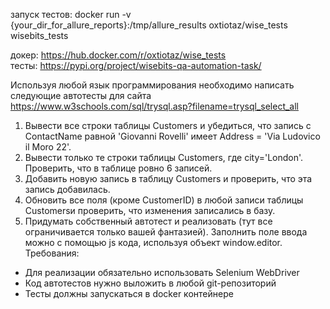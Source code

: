 запуск тестов: docker run -v {your_dir_for_allure_reports}:/tmp/allure_results oxtiotaz/wise_tests wisebits_tests


докер: https://hub.docker.com/r/oxtiotaz/wise_tests  
тесты: https://pypi.org/project/wisebits-qa-automation-task/


Используя любой язык программирования необходимо написать следующие автотесты для сайта https://www.w3schools.com/sql/trysql.asp?filename=trysql_select_all
1. Вывести все строки таблицы Customers и убедиться, что запись с ContactName равной 'Giovanni Rovelli' имеет Address = 'Via Ludovico il Moro 22'.
2. Вывести только те строки таблицы Customers, где city='London'. Проверить, что в таблице ровно 6 записей.
3. Добавить новую запись в таблицу Customers и проверить, что эта запись добавилась.
4. Обновить все поля (кроме CustomerID) в любой записи таблицы Customersи проверить, что изменения записались в базу.
5. Придумать собственный автотест и реализовать (тут все ограничивается только вашей фантазией).
Заполнить поле ввода можно с помощью js кода, используя объект window.editor.
Требования:
- Для реализации обязательно использовать Selenium WebDriver
- Код автотестов нужно выложить в любой git-репозиторий
- Тесты должны запускаться в docker контейнере